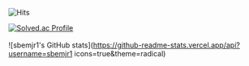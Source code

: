 
![Hits](https://hits.seeyoufarm.com/api/count/incr/badge.svg?url=https%3A%2F%2Fgithub.com%2Fkim-soohyeon&count_bg=%23FFDAC7&title_bg=%23FFADAD&icon=&icon_color=%23E7E7E7&title=hits&edge_flat=false)

[![Solved.ac Profile](http://mazassumnida.wtf/api/v2/generate_badge?boj=sbemjr1)](https://solved.ac/sbemjr1/)
<br></br>
![sbemjr1's GitHub stats](https://github-readme-stats.vercel.app/api?username=sbemjr1 icons=true&theme=radical)
